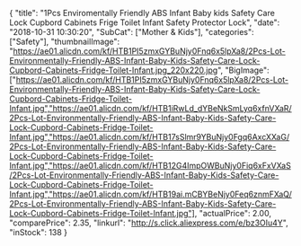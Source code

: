{
	"title": "1Pcs Enviromentally Friendly ABS Infant Baby kids  Safety Care Lock Cupbord Cabinets Frige Toilet Infant Safety Protector Lock",
	"date": "2018-10-31 10:30:20",
	"SubCat": ["Mother & Kids"],
	"categories": ["Safety"],
	"thumbnailImage": "https://ae01.alicdn.com/kf/HTB1PI5zmxGYBuNjy0Fnq6x5lpXa8/2Pcs-Lot-Environmentally-Friendly-ABS-Infant-Baby-Kids-Safety-Care-Lock-Cupbord-Cabinets-Fridge-Toilet-Infant.jpg_220x220.jpg",
	"BigImage": ["https://ae01.alicdn.com/kf/HTB1PI5zmxGYBuNjy0Fnq6x5lpXa8/2Pcs-Lot-Environmentally-Friendly-ABS-Infant-Baby-Kids-Safety-Care-Lock-Cupbord-Cabinets-Fridge-Toilet-Infant.jpg","https://ae01.alicdn.com/kf/HTB1iRwLd_dYBeNkSmLyq6xfnVXaR/2Pcs-Lot-Environmentally-Friendly-ABS-Infant-Baby-Kids-Safety-Care-Lock-Cupbord-Cabinets-Fridge-Toilet-Infant.jpg","https://ae01.alicdn.com/kf/HTB17sSlmr9YBuNjy0Fgq6AxcXXaG/2Pcs-Lot-Environmentally-Friendly-ABS-Infant-Baby-Kids-Safety-Care-Lock-Cupbord-Cabinets-Fridge-Toilet-Infant.jpg","https://ae01.alicdn.com/kf/HTB12G4ImpOWBuNjy0Fiq6xFxVXaS/2Pcs-Lot-Environmentally-Friendly-ABS-Infant-Baby-Kids-Safety-Care-Lock-Cupbord-Cabinets-Fridge-Toilet-Infant.jpg","https://ae01.alicdn.com/kf/HTB19ai.mCBYBeNjy0Feq6znmFXaQ/2Pcs-Lot-Environmentally-Friendly-ABS-Infant-Baby-Kids-Safety-Care-Lock-Cupbord-Cabinets-Fridge-Toilet-Infant.jpg"],
	"actualPrice": 2.00,
	"comparePrice": 2.35,
	"linkurl": "http://s.click.aliexpress.com/e/bz3OIu4Y",
	"inStock": 138
}
